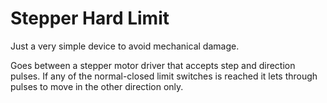 # Stepper Hard Limit

Just a very simple device to avoid mechanical damage.

Goes between a stepper motor driver that accepts step and direction pulses.
If any of the normal-closed limit switches is reached it lets through pulses to move in the other direction only.

